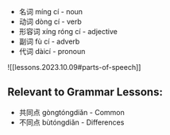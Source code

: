 
- 名词 míng cí - noun
- 动词 dòng cí - verb
- 形容词 xíng róng cí - adjective
- 副词 fù cí - adverb
- 代词 dàicí - pronoun

![[lessons.2023.10.09#parts-of-speech]]

## Relevant to Grammar Lessons:

- 共同点 gòngtóngdiǎn - Common
- 不同点 bùtóngdiǎn - Differences